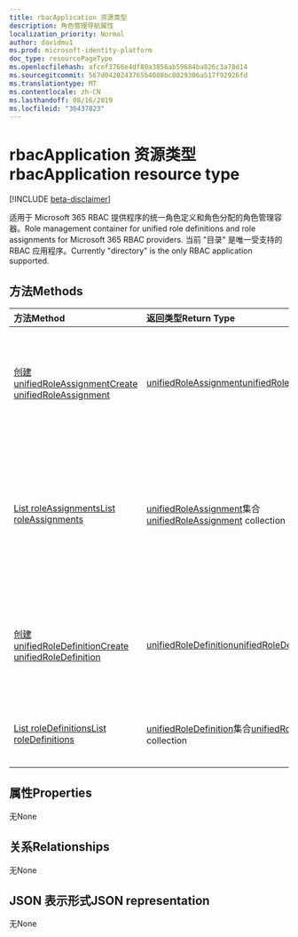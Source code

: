 ```yaml
---
title: rbacApplication 资源类型
description: 角色管理导航属性
localization_priority: Normal
author: davidmu1
ms.prod: microsoft-identity-platform
doc_type: resourcePageType
ms.openlocfilehash: afcef3766e4df80a3856ab59684ba826c3a78d14
ms.sourcegitcommit: 567d0420243765b4088bc8029306a517f92926fd
ms.translationtype: MT
ms.contentlocale: zh-CN
ms.lasthandoff: 08/16/2019
ms.locfileid: "36437823"
---
```

# <a name="rbacapplication-resource-type"></a><span data-ttu-id="48fb3-103">rbacApplication 资源类型</span><span class="sxs-lookup"><span data-stu-id="48fb3-103">rbacApplication resource type</span></span>

[!INCLUDE [beta-disclaimer](../../includes/beta-disclaimer.md)]

<span data-ttu-id="48fb3-104">适用于 Microsoft 365 RBAC 提供程序的统一角色定义和角色分配的角色管理容器。</span><span class="sxs-lookup"><span data-stu-id="48fb3-104">Role management container for unified role definitions and role assignments for Microsoft 365 RBAC providers.</span></span> <span data-ttu-id="48fb3-105">当前 "目录" 是唯一受支持的 RBAC 应用程序。</span><span class="sxs-lookup"><span data-stu-id="48fb3-105">Currently "directory" is the only RBAC application supported.</span></span>

## <a name="methods"></a><span data-ttu-id="48fb3-106">方法</span><span class="sxs-lookup"><span data-stu-id="48fb3-106">Methods</span></span>

| <span data-ttu-id="48fb3-107">方法</span><span class="sxs-lookup"><span data-stu-id="48fb3-107">Method</span></span>       | <span data-ttu-id="48fb3-108">返回类型</span><span class="sxs-lookup"><span data-stu-id="48fb3-108">Return Type</span></span> | <span data-ttu-id="48fb3-109">说明</span><span class="sxs-lookup"><span data-stu-id="48fb3-109">Description</span></span> |
|:-------------|:------------|:------------|
| [<span data-ttu-id="48fb3-110">创建 unifiedRoleAssignment</span><span class="sxs-lookup"><span data-stu-id="48fb3-110">Create unifiedRoleAssignment</span></span>](../api/rbacapplication-post-roleassignments.md) | [<span data-ttu-id="48fb3-111">unifiedRoleAssignment</span><span class="sxs-lookup"><span data-stu-id="48fb3-111">unifiedRoleAssignment</span></span>](unifiedroleassignment.md) | <span data-ttu-id="48fb3-112">通过发布到 roleAssignments 集合创建新的 unifiedRoleAssignment。</span><span class="sxs-lookup"><span data-stu-id="48fb3-112">Create a new unifiedRoleAssignment by posting to the roleAssignments collection.</span></span> |
| [<span data-ttu-id="48fb3-113">List roleAssignments</span><span class="sxs-lookup"><span data-stu-id="48fb3-113">List roleAssignments</span></span>](../api/rbacapplication-list-roleassignments.md) | <span data-ttu-id="48fb3-114">[unifiedRoleAssignment](unifiedroleassignment.md)集合</span><span class="sxs-lookup"><span data-stu-id="48fb3-114">[unifiedRoleAssignment](unifiedroleassignment.md) collection</span></span> | <span data-ttu-id="48fb3-115">获取 unifiedRoleAssignment 对象集合。</span><span class="sxs-lookup"><span data-stu-id="48fb3-115">Get a unifiedRoleAssignment object collection.</span></span> <span data-ttu-id="48fb3-116">通过在 unifiedRoleDefitionId 或 principalId 上进行筛选, 只能查询特定的实例。</span><span class="sxs-lookup"><span data-stu-id="48fb3-116">Only specific instances can be queried, by filtering on unifiedRoleDefitionId or principalId.</span></span> |
| [<span data-ttu-id="48fb3-117">创建 unifiedRoleDefinition</span><span class="sxs-lookup"><span data-stu-id="48fb3-117">Create unifiedRoleDefinition</span></span>](../api/rbacapplication-post-roledefinitions.md) | [<span data-ttu-id="48fb3-118">unifiedRoleDefinition</span><span class="sxs-lookup"><span data-stu-id="48fb3-118">unifiedRoleDefinition</span></span>](unifiedroledefinition.md) | <span data-ttu-id="48fb3-119">通过发布到 roleDefinitions 集合创建新的 unifiedRoleDefinition。</span><span class="sxs-lookup"><span data-stu-id="48fb3-119">Create a new unifiedRoleDefinition by posting to the roleDefinitions collection.</span></span> |
| [<span data-ttu-id="48fb3-120">List roleDefinitions</span><span class="sxs-lookup"><span data-stu-id="48fb3-120">List roleDefinitions</span></span>](../api/rbacapplication-list-roledefinitions.md) | <span data-ttu-id="48fb3-121">[unifiedRoleDefinition](unifiedroledefinition.md)集合</span><span class="sxs-lookup"><span data-stu-id="48fb3-121">[unifiedRoleDefinition](unifiedroledefinition.md) collection</span></span> | <span data-ttu-id="48fb3-122">获取 unifiedRoleDefinition 对象集合。</span><span class="sxs-lookup"><span data-stu-id="48fb3-122">Get a unifiedRoleDefinition object collection.</span></span> |

## <a name="properties"></a><span data-ttu-id="48fb3-123">属性</span><span class="sxs-lookup"><span data-stu-id="48fb3-123">Properties</span></span>

<span data-ttu-id="48fb3-124">无</span><span class="sxs-lookup"><span data-stu-id="48fb3-124">None</span></span>

## <a name="relationships"></a><span data-ttu-id="48fb3-125">关系</span><span class="sxs-lookup"><span data-stu-id="48fb3-125">Relationships</span></span>

<span data-ttu-id="48fb3-126">无</span><span class="sxs-lookup"><span data-stu-id="48fb3-126">None</span></span>

## <a name="json-representation"></a><span data-ttu-id="48fb3-127">JSON 表示形式</span><span class="sxs-lookup"><span data-stu-id="48fb3-127">JSON representation</span></span>

<span data-ttu-id="48fb3-128">无</span><span class="sxs-lookup"><span data-stu-id="48fb3-128">None</span></span>

<!-- uuid: 16cd6b66-4b1a-43a1-adaf-3a886856ed98
2019-02-04 14:57:30 UTC -->
<!-- {
  "type": "#page.annotation",
  "description": "rbacApplication resource",
  "keywords": "",
  "section": "documentation",
  "tocPath": ""
}-->
